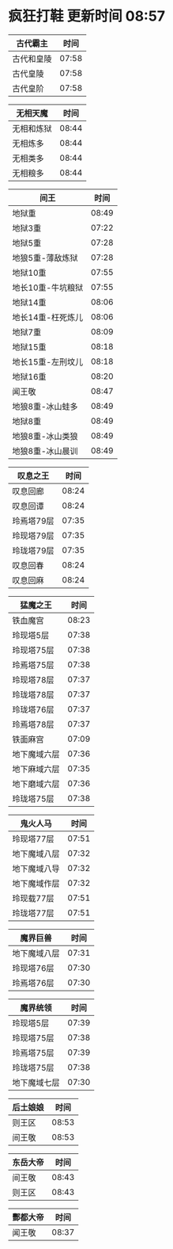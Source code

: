 # 疯狂打鞋 更新时间 08:57

| 古代霸主   | 时间    |
|--------|-------|
| 古代和皇陵 | 07:58 |
| 古代皇陵 | 07:58 |
| 古代皇阶 | 07:58 |

| 无相天魔   | 时间    |
|--------|-------|
| 无相和炼狱 | 08:44 |
| 无相炼多 | 08:44 |
| 无相类多 | 08:44 |
| 无相粮多 | 08:44 |

| 间王   | 时间    |
|--------|-------|
| 地狱重 | 08:49 |
| 地狱3重 | 07:22 |
| 地狱5重 | 07:28 |
| 地狼5重-薄敌炼狱 | 07:28 |
| 地狱10重 | 07:55 |
| 地长10重-牛坑粮狱 | 07:55 |
| 地狱14重 | 08:06 |
| 地长14重-枉死炼儿 | 08:06 |
| 地狱7重 | 08:09 |
| 地狱15重 | 08:18 |
| 地长15重-左刑坟儿 | 08:18 |
| 地狱16重 | 08:20 |
| 闻王敬 | 08:47 |
| 地狼8重-冰山蛙多 | 08:49 |
| 地狱8重 | 08:49 |
| 地狼8重-冰山类狼 | 08:49 |
| 地狼8重-冰山晨训 | 08:49 |

| 叹息之王   | 时间    |
|--------|-------|
| 叹息回廊 | 08:24 |
| 叹息回谭 | 08:24 |
| 玲焉塔79层 | 07:35 |
| 玲现塔79层 | 07:35 |
| 玲珑塔79层 | 07:35 |
| 叹息回春 | 08:24 |
| 叹息回麻 | 08:24 |

| 猛魔之王   | 时间    |
|--------|-------|
| 铁血魔宫 | 08:23 |
| 玲现塔5层 | 07:38 |
| 玲现塔75层 | 07:38 |
| 玲焉塔75层 | 07:38 |
| 玲现塔78层 | 07:37 |
| 玲珑塔78层 | 07:37 |
| 玲珑塔76层 | 07:37 |
| 玲焉塔78层 | 07:37 |
| 铁面麻宫 | 07:09 |
| 地下魔域六层 | 07:36 |
| 地下麻域六层 | 07:35 |
| 地下磨域六层 | 07:36 |
| 玲珑塔75层 | 07:38 |

| 鬼火人马   | 时间    |
|--------|-------|
| 玲现塔77层 | 07:51 |
| 地下魔域八层 | 07:32 |
| 地下魔域八导 | 07:32 |
| 地下魔域作层 | 07:32 |
| 玲现载77层 | 07:51 |
| 玲珑塔77层 | 07:51 |

| 魔界巨兽   | 时间    |
|--------|-------|
| 地下魔域八层 | 07:31 |
| 玲现塔76层 | 07:30 |
| 玲焉塔76层 | 07:30 |

| 魔界统领   | 时间    |
|--------|-------|
| 玲现塔5层 | 07:39 |
| 玲现塔75层 | 07:38 |
| 玲焉塔75层 | 07:39 |
| 玲珑塔75层 | 07:38 |
| 地下魔域七层 | 07:30 |

| 后土娘娘   | 时间    |
|--------|-------|
| 则王区 | 08:53 |
| 间王敬 | 08:53 |

| 东岳大帝   | 时间    |
|--------|-------|
| 间王敬 | 08:43 |
| 则王区 | 08:43 |

| 酆都大帝   | 时间    |
|--------|-------|
| 闻王敬 | 08:37 |